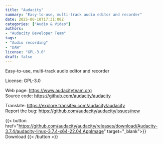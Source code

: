 ```yaml
---
title: "Audacity"
summary: "Easy-to-use, multi-track audio editor and recorder"
date: 2025-06-10T17:31:00Z
categories: ["Audio & Video"]
authors:
- "Audacity Developer Team"
tags: 
- "Audio recording"
- "DAW"
license: "GPL-3.0"
draft: false
---
```


Easy-to-use, multi-track audio editor and recorder

License: GPL-3.0

Web page: <https://www.audacityteam.org>  
Source code: <https://github.com/audacity/audacity>  

Translate: <https://explore.transifex.com/audacity/audacity>  
Report the bug: <https://github.com/audacity/audacity/issues/new>  

{{< button href="https://github.com/audacity/audacity/releases/download/Audacity-3.7.4/audacity-linux-3.7.4-x64-22.04.AppImage" target="_blank">}}
Download
{{< /button >}}